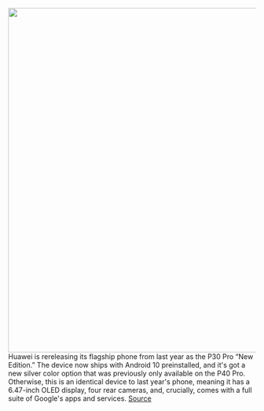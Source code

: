 <img src='https://cdn.vox-cdn.com/thumbor/crVPoWLJHyZ0YK3bnbCfPPAdE1I=/0x0:1200x800/1200x800/filters:focal(504x304:696x496)/cdn.vox-cdn.com/uploads/chorus_image/image/66784844/huawei_p30pro_vladsavov19_12.0.jpg' width='700px' /><br/>
Huawei is rereleasing its flagship phone from last year as the P30 Pro “New Edition.” The device now ships with Android 10 preinstalled, and it's got a new silver color option that was previously only available on the P40 Pro. Otherwise, this is an identical device to last year's phone, meaning it has a 6.47-inch OLED display, four rear cameras, and, crucially, comes with a full suite of Google's apps and services.
<a href='https://www.theverge.com/2020/5/12/21255680/huawei-p30-pro-new-edition-google-apps-services-android-re-release'> Source <a/>